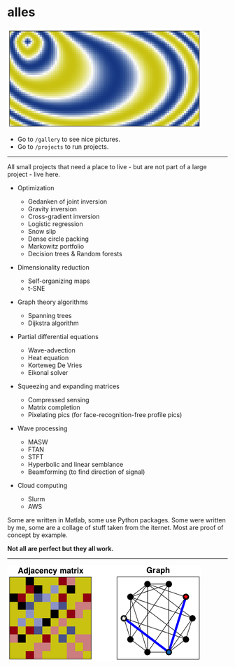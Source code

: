 # alles

[![](projects/pdes/pics/eikonal-funny.png)](./)

* Go to ```/gallery``` to see nice pictures.
* Go to ```/projects``` to run projects.

---

All small projects that need a place to live - but are not part of a large project - live here.

* Optimization

	* Gedanken of joint inversion
	* Gravity inversion
	* Cross-gradient inversion
	* Logistic regression
	* Snow slip
	* Dense circle packing
	* Markowitz portfolio
	* Decision trees & Random forests

* Dimensionality reduction

	* Self-organizing maps
	* t-SNE

* Graph theory algorithms

	* Spanning trees
	* Dijkstra algorithm

* Partial differential equations

	* Wave-advection
	* Heat equation
	* Korteweg De Vries
	* Eikonal solver

* Squeezing and expanding matrices

	* Compressed sensing
	* Matrix completion
	* Pixelating pics (for face-recognition-free profile pics)

* Wave processing

	* MASW
	* FTAN
	* STFT
	* Hyperbolic and linear semblance
	* Beamforming (to find direction of signal)
	
* Cloud computing

	* Slurm
	* AWS

Some are written in Matlab, some use Python packages.
Some were written by me, some are a collage of stuff taken from the iternet.
Most are proof of concept by example. 

__Not all are perfect but they all work.__

---

![](projects/graph-alg/pics/dijkstra-10nodes.png)
